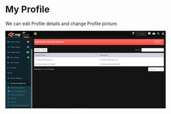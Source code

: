 # My Profile

We can edit Profile details and change Profile picture.

![](../.gitbook/assets/image%20%28195%29.png)

